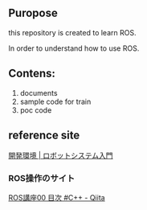 ## Puropose

this repository is created to learn ROS.

In order to understand how to use ROS.

## Contens:

1. documents
2. sample code for train
3. poc code

## reference site

[開発環境 | ロボットシステム入門](https://matsuolab.github.io/roomba_hack_course/course/chap1/%E9%96%8B%E7%99%BA%E7%92%B0%E5%A2%83/)


### ROS操作のサイト

[ROS講座00 目次 #C++ - Qiita](https://qiita.com/srs/items/5f44440afea0eb616b4a)
